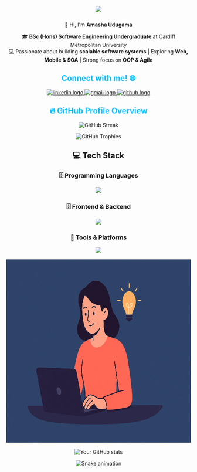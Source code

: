 <h1 align="center">
    <a href="#" target="_blank">
        <img src="https://readme-typing-svg.herokuapp.com/?font=Cookie&size=48&center=true&vCenter=true&width=700&height=70&duration=3000&pause=2000&color=8A2BE2&lines=Hey+it's+Amasha!;Software+Engineering+Undergraduate;Full-Stack+Developer;Tech+Enthusiast" />
    </a>
</h1>

<p align="center">
👋 Hi, I'm <b>Amasha Udugama</b>  
</p>

<p align="center">
🎓 <b>BSc (Hons) Software Engineering Undergraduate</b> at Cardiff Metropolitan University  </br>
💻 Passionate about building <b>scalable software systems</b> | Exploring <b>Web, Mobile & SOA</b> | Strong focus on <b>OOP & Agile</b>  
</p>



<h2 align="center" style="color:#00BFFF;">Connect with me! 🌐</h2>

<p align="center">
<a href="https://www.linkedin.com/in/amasha-udugama" target="_blank">
<img src="https://img.icons8.com/?size=100&id=13930&format=png&color=000000" height="45" alt="linkedin logo" />
</a>
<a href="mailto:amasha.udugama@example.com" target="_blank">
<img src="https://img.icons8.com/?size=100&id=eFPBXQop6V2m&format=png&color=000000" height="45" alt="gmail logo" />
</a>
<a href="https://github.com/AmashaUdugama" target="_blank">
<img src="https://skillicons.dev/icons?i=github" height="45" alt="github logo" />
</a>
</p>



<h2 align="center" style="color:#00BFFF;">🔥 GitHub Profile Overview </h2>

<p align="center">
  <img src="https://github-readme-streak-stats.herokuapp.com/?user=AmashaUdugama&theme=tokyonight" alt="GitHub Streak" height="165"/>
</p>  

<p align="center">
  <img src="https://github-profile-trophy.vercel.app/?username=AmashaUdugama&theme=onedark&row=1&column=4" alt="GitHub Trophies" />
</p> 


<p align="center">
<h2 align="center">💻 Tech Stack</h2>


  <h3 align="center">🗄️ Programming Languages</h3>
  <p align="center">
  <img src="https://skillicons.dev/icons?i=java,dart,js,py,php,html,css&theme=dark"  />
  </p>
  <h3 align="center">🗄️ Frontend & Backend</h3>
  <p align="center">
  <img src="https://skillicons.dev/icons?i=flutter,firebase,mysql,postman,mongodb,react&theme=dark"   />
  </p>
  <h3 align="center">🔧 Tools & Platforms</h3>
  <p align="center">
  <img src="https://skillicons.dev/icons?i=github,git,vscode,androidstudio,docker,flutter,figma,netbeans&theme=dark" /></p>
</p>


<p align="center">
    <img src="https://github.com/AmashaUdugama/AmashaUdugama/blob/main/main/github1.png" height="500" />
</p>

<p align="center">
<img height="200em" src="https://github-profile-summary-cards.vercel.app/api/cards/profile-details?username=AmashaUdugama&theme=github_light&timestamp=12345" alt="Your GitHub stats"/>
</p>

<p align="center">
<img src="https://raw.githubusercontent.com/AmashaUdugama/AmashaUdugama/output/snake.svg" alt="Snake animation" />
</p>
